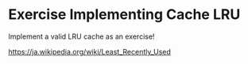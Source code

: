 Exercise Implementing Cache LRU
===============================

Implement a valid LRU cache as an exercise!

https://ja.wikipedia.org/wiki/Least_Recently_Used
